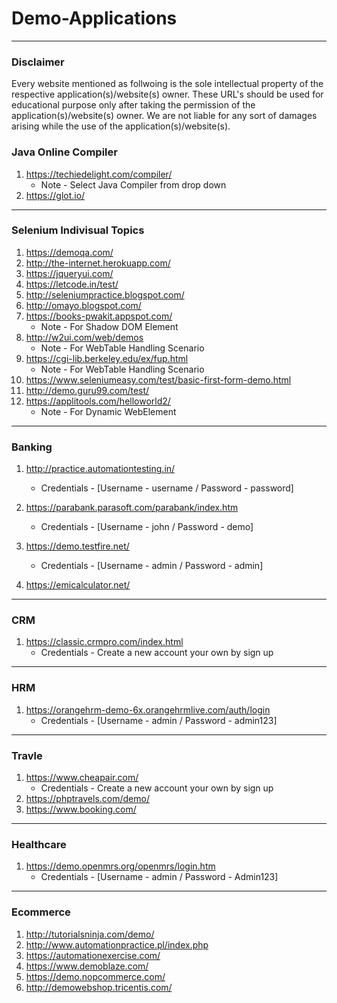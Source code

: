 # Demo-Applications

---

### Disclaimer

Every website mentioned as follwoing is the sole intellectual property of the respective application(s)/website(s) owner.
These URL's should be used for educational purpose only after taking the permission of the application(s)/website(s) owner.
We are not liable for any sort of damages arising while the use of the application(s)/website(s).

### Java Online Compiler
1. https://techiedelight.com/compiler/
	* Note - Select Java Compiler from drop down
2. https://glot.io/

---

### Selenium Indivisual Topics
1. https://demoqa.com/
2. http://the-internet.herokuapp.com/
3. https://jqueryui.com/
4. https://letcode.in/test/
5. http://seleniumpractice.blogspot.com/
6. http://omayo.blogspot.com/
7. https://books-pwakit.appspot.com/
	* Note - For Shadow DOM Element
8. http://w2ui.com/web/demos
	* Note - For WebTable Handling Scenario
9. https://cgi-lib.berkeley.edu/ex/fup.html
	* Note - For WebTable Handling Scenario
10. https://www.seleniumeasy.com/test/basic-first-form-demo.html
11. http://demo.guru99.com/test/
12. https://applitools.com/helloworld2/
	* Note - For Dynamic WebElement

---

### Banking
1. http://practice.automationtesting.in/
	* Credentials - [Username - username / Password - password]

2. https://parabank.parasoft.com/parabank/index.htm
	* Credentials - [Username - john / Password - demo]

3. https://demo.testfire.net/
	* Credentials - [Username - admin / Password - admin]

4. https://emicalculator.net/

---

### CRM
1. https://classic.crmpro.com/index.html
	* Credentials - Create a new account your own by sign up

---


### HRM
1. https://orangehrm-demo-6x.orangehrmlive.com/auth/login
	* Credentials - [Username - admin / Password - admin123]

---

### Travle
1. https://www.cheapair.com/
	* Credentials - Create a new account your own by sign up
2. https://phptravels.com/demo/
3. https://www.booking.com/

---

### Healthcare
1. https://demo.openmrs.org/openmrs/login.htm
	* Credentials - [Username - admin / Password - Admin123]

---

### Ecommerce
1. http://tutorialsninja.com/demo/
2. http://www.automationpractice.pl/index.php
3. https://automationexercise.com/
4. https://www.demoblaze.com/
5. https://demo.nopcommerce.com/
6. http://demowebshop.tricentis.com/
